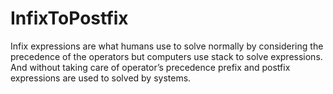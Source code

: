 # InfixToPostfix

Infix expressions are what humans use to solve normally by considering the precedence of the operators but computers use stack to solve expressions.
And without taking care of operator’s precedence prefix and postfix expressions are used to solved by systems.

